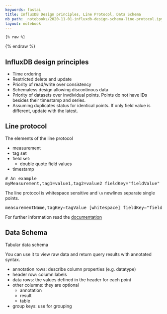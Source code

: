 ```yaml
---
keywords: fastai
title: InfluxDB Design principles, Line Protocol, Data Schema
nb_path: _notebooks/2020-11-01-influxdb-design-schema-line-protocol.ipynb
layout: notebook
---
```


<!--
#################################################
### THIS FILE WAS AUTOGENERATED! DO NOT EDIT! ###
#################################################
# file to edit: _notebooks/2020-11-01-influxdb-design-schema-line-protocol.ipynb
-->

<div class="container" id="notebook-container">
        
    {% raw %}
    
<div class="cell border-box-sizing code_cell rendered">

</div>
    {% endraw %}

<div class="cell border-box-sizing text_cell rendered"><div class="inner_cell">
<div class="text_cell_render border-box-sizing rendered_html">
<h2 id="InfluxDB-design-principles">InfluxDB design principles<a class="anchor-link" href="#InfluxDB-design-principles"> </a></h2><ul>
<li>Time ordering</li>
<li>Restricted delete and update</li>
<li>Priority of read/write over consistency</li>
<li>Schemaless design allowing discontinous data</li>
<li>Priority of datasets over invdividual points. Points do not have IDs besides their timestamp and series.</li>
<li>Assuming duplicates status for identical points. If only field value is different, update with the latest.</li>
</ul>

</div>
</div>
</div>
<div class="cell border-box-sizing text_cell rendered"><div class="inner_cell">
<div class="text_cell_render border-box-sizing rendered_html">
<h2 id="Line-protocol">Line protocol<a class="anchor-link" href="#Line-protocol"> </a></h2>
</div>
</div>
</div>
<div class="cell border-box-sizing text_cell rendered"><div class="inner_cell">
<div class="text_cell_render border-box-sizing rendered_html">
<p>The elements of the line protocol</p>
<ul>
<li>measurement</li>
<li>tag set</li>
<li>field set:<ul>
<li>double quote field values</li>
</ul>
</li>
<li>timestamp</li>
</ul>
<div class="highlight"><pre><span></span><span class="c1"># An example</span>
myMeasurement,tag1<span class="o">=</span>value1,tag2<span class="o">=</span>value2 <span class="nv">fieldKey</span><span class="o">=</span><span class="s2">&quot;fieldValue&quot;</span> <span class="m">1556813561098000000</span>
</pre></div>
<p>The line protocol is whitespace sensitive and <code>\n</code> newlines separate single points.</p>
<div class="highlight"><pre><span></span>measurementName,tagKey<span class="o">=</span>tagValue <span class="o">[</span>whitespace<span class="o">]</span> <span class="nv">fieldKey</span><span class="o">=</span><span class="s2">&quot;fieldValue&quot;</span> <span class="o">[</span>whitespace<span class="o">]</span> <span class="m">1465839830100400200</span>
</pre></div>
<p>For further information read the <a href="https://docs.influxdata.com/influxdb/v2.0/reference/syntax/line-protocol/#elements-of-line-protocol">documentation</a></p>

</div>
</div>
</div>
<div class="cell border-box-sizing text_cell rendered"><div class="inner_cell">
<div class="text_cell_render border-box-sizing rendered_html">
<h2 id="Data-Schema">Data Schema<a class="anchor-link" href="#Data-Schema"> </a></h2><p>Tabular data schema</p>
<p>You can use it to view raw data and return query results with annotated syntax.</p>
<ul>
<li>annotation rows: describe column properties (e.g. datatype)</li>
<li>header row: column labels</li>
<li>data rows: the values defined in the header for each point</li>
<li>other columns: they are optional<ul>
<li>annotation</li>
<li>result</li>
<li>table</li>
</ul>
</li>
<li>group keys: use for grouping</li>
</ul>

</div>
</div>
</div>
</div>
 

